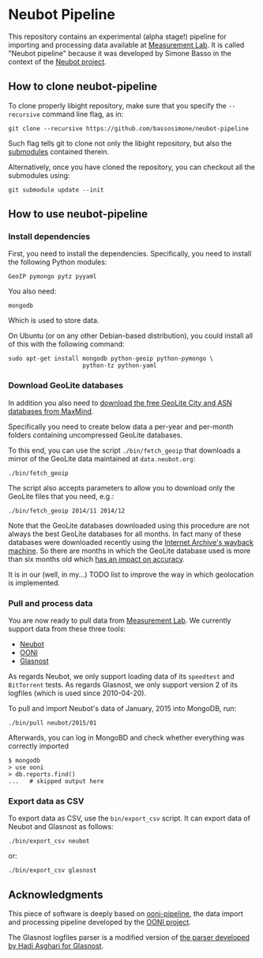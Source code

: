# Neubot Pipeline

This repository contains an experimental (alpha stage!) pipeline for
importing and processing data available at
[Measurement Lab](http://www.measurementlab.net/). It is called "Neubot
pipeline" because it was developed by Simone Basso in the context of
the [Neubot project](http://www.neubot.org/).

## How to clone neubot-pipeline

To clone properly libight repository, make sure that you specify the
`--recursive` command line flag, as in:

    git clone --recursive https://github.com/bassosimone/neubot-pipeline

Such flag tells git to clone not only the libight repository, but also
the [submodules](http://git-scm.com/docs/git-submodule) contained therein.

Alternatively, once you have cloned the repository, you can checkout all
the submodules using:

    git submodule update --init

## How to use neubot-pipeline

### Install dependencies

First, you need to install the dependencies. Specifically, you need
to install the following Python modules:

    GeoIP pymongo pytz pyyaml

You also need:

    mongodb

Which is used to store data.

On Ubuntu (or on any other Debian-based distribution), you could
install all of this with the following command:

    sudo apt-get install mongodb python-geoip python-pymongo \
                         python-tz python-yaml

### Download GeoLite databases

In addition you also need to [download the free GeoLite City and
ASN databases from MaxMind](http://dev.maxmind.com/geoip/legacy/geolite/).

Specifically you need to create below data a per-year and per-month
folders containing uncompressed GeoLite databases.

To this end, you can use the script `./bin/fetch_geoip` that downloads
a mirror of the GeoLite data maintained at `data.neubot.org`:

    ./bin/fetch_geoip

The script also accepts parameters to allow you to download only
the GeoLite files that you need, e.g.:

    ./bin/fetch_geoip 2014/11 2014/12

Note that the GeoLite databases downloaded using this procedure are
not always the best GeoLite databases for all months. In fact many of
these databases were downloaded recently using the [Internet
Archive's wayback machine](http://archive.org/web/). So there are
months in which the GeoLite database used is more than six months old
which [has an impact on accuracy](://www.maxmind.com/en/geoip2-city-database-accuracy).

It is in our (well, in my...) TODO list to improve the way in
which geolocation is implemented.

### Pull and process data

You are now ready to pull data from
[Measurement Lab](http://www.measurementlab.net/). We currently
support data from these three tools:

- [Neubot](http://neubot.org/)
- [OONI](https://ooni.torproject.org/)
- [Glasnost](http://broadband.mpi-sws.org/transparency/bttest.php)

As regards Neubot, we only support loading data of its `speedtest` and
`BitTorrent` tests. As regards Glasnost, we only support version 2 of
its logfiles (which is used since 2010-04-20).

To pull and import Neubot's data of January, 2015 into MongoDB, run:

    ./bin/pull neubot/2015/01

Afterwards, you can log in MongoBD and check whether everything was
correctly imported

    $ mongodb
    > use ooni
    > db.reports.find()
    ...   # skipped output here

### Export data as CSV

To export data as CSV, use the `bin/export_csv` script. It can export
data of Neubot and Glasnost as follows:

    ./bin/export_csv neubot

or:

    ./bin/export_csv glasnost

## Acknowledgments

This piece of software is deeply based on
[ooni-pipeline](https://github.com/TheTorProject/ooni-pipeline), the
data import and processing pipeline developed by the
[OONI project](https://ooni.torproject.org/).

The Glasnost logfiles parser is a modified version of [the parser
developed by Hadi Asghari for Glasnost](https://code.google.com/p/glasnost/source/browse/#git%2Fpython_parser%2Fparser).

